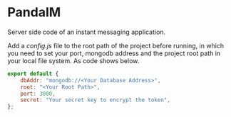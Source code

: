 # PandaIM

Server side code of an instant messaging application.

Add a *config.js* file to the root path of the project before running, in which you need to set your port, mongodb address and the project root path in your local file system. As code shows below.

```javascript
export default {
    dbAddr: "mongodb://<Your Database Address>",
    root: "<Your Root Path>",
    port: 3000,
    secret: "Your secret key to encrypt the token",
};
```

